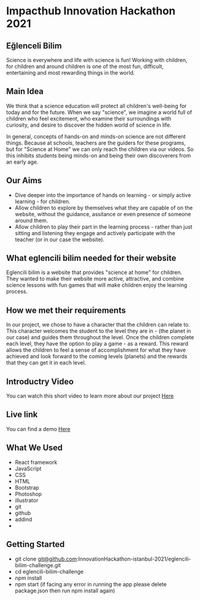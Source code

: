 # Impacthub Innovation Hackathon 2021 

## Eğlenceli Bilim
Science is everywhere and life with science is fun!
Working with children, for children and around children is one of the most fun, difficult, entertaining and most rewarding things in the world.


## Main Idea

We think that a science education will protect all children's well-being for today and for the future. 
When we say "science", we imagine a world full of children who feel excitement, who examine their surroundings with curiosity, and desire to discover the hidden world of science in life. 

In general, concepts of hands-on and minds-on science are not different things. Because at schools, teachers are the guiders for these programs, but for "Science at Home" we can only reach the children via our videos. So this inhibits students being minds-on and being their own discoverers from an early age.



## Our Aims

- Dive deeper into the importance of hands on learning - or simply active learning - for children.
- Allow children to explore by themselves what they are capable of on the website, without the guidance, assitance or even presence of someone around them.
- Allow children to play their part in the learning process - rather than just sitting and listening they engage and actively participate with the teacher (or in our case the website). 


## What eglencili bilim needed for their website
Eglencili bilim is a website that provides "science at home" for children. They wanted to make their website more active, attractive, and combine science lessons with fun games that will make children enjoy the learning process.


## How we met their requirements 
In our project, we chose to have a character that the children can relate to. This character welcomes the student to the level they are in - (the planet in our case) and guides them throughout the level. Once the children complete each level, they have the option to play a game - as a reward. This reward allows the children to feel a sense of accomplishment for what they have achieved and look forward to the coming levels (planets) and the rewards that they can get it in each level. 


## Introductry Video
You can watch this short video to learn more about our project [Here](https://www.loom.com/share/56263684f1f14c08add638d8ad64e52c)


## Live link
You can find a demo [Here](https://samaromm.github.io/eglenceli-bilim/)



## What We Used
- React framework
- JavaScript
- CSS
- HTML
- Bootstrap
- Photoshop
- illustrator
- git 
- github
- addind
- 

## Getting Started 
- git clone git@github.com:InnovationHackathon-istanbul-2021/eglencili-bilim-challenge.git
- cd eglencili-bilim-challenge
- npm install
- npm start
(if facing any error in running the app please delete package.json then run npm install again)

